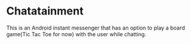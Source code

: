Chatatainment
=============

This is an Android instant messenger that has an option to play a board game(Tic Tac Toe for now) with the user while chatting. 
